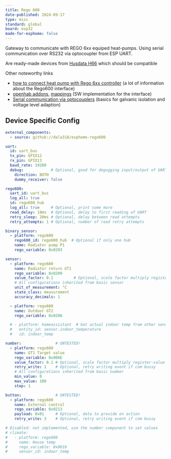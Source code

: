 ```yaml
---
title: Rego 600
date-published: 2024-09-17
type: misc
standard: global
board: esp32
made-for-esphome: false
---
```

<!--project-url: https://github.com/dala318/esphome-rego600-->

Gateway to communicate with REGO 6xx equiped heat-pumps. Using serial communication over RS232 via optocoupler from ESP UART.

Are ready-made devices from [Husdata H66](https://husdata.se/produkt/h66-wifi-gateway/) which should be compatible

Other noteworthy links
- [how to connect heat pump with Rego 6xx controller](https://rago600.sourceforge.net/) (a lot of information about the Rego600 interface)
- [openhab addons](https://github.com/openhab/openhab-addons/tree/main/bundles/org.openhab.binding.regoheatpump), [mappings](https://github.com/openhab/openhab-addons/blob/main/bundles/org.openhab.binding.regoheatpump/src/main/java/org/openhab/binding/regoheatpump/internal/rego6xx/RegoRegisterMapper.java) (SW implementation for the interface)
- [Serial communication via optocouplers](https://forum.arduino.cc/t/serial-communication-via-optocouplers/686872/26) (basics for galvanic isolation and voltage level adaption)

## Device Specific Config

```yaml
external_components:
  - source: github://dala318/esphome-rego600

uart:
  id: uart_bus
  tx_pin: GPIO12
  rx_pin: GPIO13
  baud_rate: 19200
  debug:            # Optional, good for degugging input/output of UART
    direction: BOTH
    dummy_receiver: false

rego600:
  uart_id: uart_bus
  log_all: true
  id: rego600_hub
  log_all: true     # Optional, print some more
  read_delay: 10ms  # Optional, delay to first reading of UART
  retry_sleep: 20ms # Optional, delay between read attempts
  retry_attempts: 1 # Optional, number of read retry attempts

binary_sensor:
  - platform: rego600
    rego600_id: rego600_hub  # Optional if only one hub
    name: Radiator pump P1
    rego_variable: 0x0203

sensor:
  - platform: rego600
    name: Radiator return GT1
    rego_variable: 0x0209
    value_factor: 0.1         # Optional, scale factor multiply register-value -> real
    # All configurations inherited from basic sensor
    unit_of_measurement: °C
    state_class: measurement
    accuracy_decimals: 1

  - platform: rego600
    name: Outdoor GT2
    rego_variable: 0x020A

  # - platform: homeassistant  # Get actual indoor temp from other sensor, could also be a sensor read from rego600
  #   entity_id: sensor.indoor_temperature
  #   id: indoor_temp

number:               # UNTESTED!
  - platform: rego600
    name: GT1 Target value
    rego_variable: 0x006E
    value_factor: 0.1 # Optional, scale factor multiply register-value -> real
    retry_write: 1    # Optional, retry writing event if com bussy
    # All configurations inherited from basic number
    min_value: 0
    max_value: 100
    step: 1

button:               # UNTESTED!
  - platform: rego600
    name: External control
    rego_variable: 0x0213
    payload: 0x01     # Optional, data to provide on action
    retry_write: 3    # Optional, retry writing event if com bussy

# Disabled: not implemented, use the number component to set values
# climate:
#   - platform: rego600
#     name: House temp
#     rego_variable: 0x0010
#     sensor_id: indoor_temp
```
